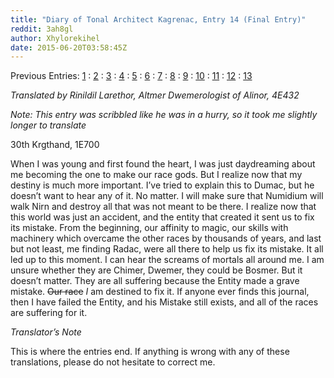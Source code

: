 ```yaml
---
title: "Diary of Tonal Architect Kagrenac, Entry 14 (Final Entry)"
reddit: 3ah8gl
author: Xhylorekihel
date: 2015-06-20T03:58:45Z
---
```


Previous Entries: [1](http://www.reddit.com/r/teslore/comments/38vgli/diary_of_tonal_architect_kagrenac_entry_1/) : [2](http://www.reddit.com/r/teslore/comments/38zrl6/diary_of_tonal_architect_kagrenac_entry_2/) : [3](http://www.reddit.com/r/teslore/comments/39456b/diary_of_tonal_architect_kagrenac_entry_3/) : [4](http://www.reddit.com/r/teslore/comments/3998en/diary_of_tonal_architect_kagrenac_entry_4/) : [5](http://www.reddit.com/r/teslore/comments/39e250/diary_of_tonal_architect_kagrenac_entry_5/) : [6]( http://www.reddit.com/r/teslore/comments/39jigg/diary_of_tonal_architect_kagrenac_entry_6/)  :
[7](http://www.reddit.com/r/teslore/comments/39o7h6/diary_of_tonal_architect_kagrenac_entry_7/) :
[8](http://www.reddit.com/r/teslore/comments/39s383/diary_of_tonal_architect_kagrenac_entry_8/) :
[9](http://www.reddit.com/r/teslore/comments/39vwl3/diary_of_tonal_architect_kagrenac_entry_9/) :
[10](http://www.reddit.com/r/teslore/comments/3a0r0t/diary_of_tonal_architect_kagrenac_entry_10/) :
[11](http://www.reddit.com/r/teslore/comments/3a4m04/diary_of_tonal_architect_kagrenac_entry_11/) : [12](http://www.reddit.com/r/teslore/comments/3a9418/diary_of_tonal_architect_kagrenac_entry_12/) :
[13](http://www.reddit.com/r/teslore/comments/3ad4o3/diary_of_tonal_architect_kagrenac_entry_13/)

*Translated by Rinildil Larethor, Altmer Dwemerologist of Alinor, 4E432*

*Note: This entry was scribbled like he was in a hurry, so it took me slightly longer to translate*

30th Krgthand, 1E700

When I was young and first found the heart, I was just daydreaming about me becoming the one to make our race gods. But I realize now that my destiny is much more important. I’ve tried to explain this to Dumac, but he doesn’t want to hear any of it. No matter. I will make sure that Numidium will walk Nirn and destroy all that was not meant to be there. I realize now that this world was just an accident, and the entity that created it sent us to fix its mistake. From the beginning, our affinity to magic, our skills with machinery which overcame the other races by thousands of years, and last but not least, me finding Radac, were all there to help us fix its mistake. It all led up to this moment. I can hear the screams of mortals all around me. I am unsure whether they are Chimer, Dwemer, they could be Bosmer. But it doesn’t matter. They are all suffering because the Entity made a grave mistake. ~~Our race~~ *I* am destined to fix it. If anyone ever finds this journal, then I have failed the Entity, and his Mistake still exists, and all of the races are suffering for it.


*Translator’s Note*

This is where the entries end. If anything is wrong with any of these translations, please do not hesitate to correct me.

